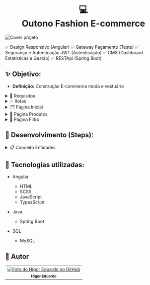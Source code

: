 <h1 align="center">
  💻<br>Outono Fashion E-commerce
</h1>
<img src="" alt="Cover projeto" />

✅ Design Responsivo (Angular)
✅ Gateway Pagamento (Teste)
✅ Segurança e Autenticação JWT (Autenticação)
✅ CMS (Dashboard Estatísticas e Gestão)
✅ RESTApi (Spring Boot)

## ✨ Objetivo:

- **Definição:** Construção E-commerce moda e vestuário

<details>
<summary>📒 Requisitos</summary>

- **Produto**
    - Descritivo: Nome, Descrição, Detalhes, Imagem, Estoque, Peso, Dimensões
    - Deve possuir: Gênero (masculino), Categoria (acessorios), Tipo (oculos), Tamanho (unico), Marca (coca-cola), Cor (azul), Preço (380,00)
    - Deve possui modal de preview
    - Filtrar no máximo 15 por página de busca

- **Cliente**
    - Autenticação para acessar a conta
    - Autenticação para comentário
    - Autenticação para favorito
    - Autenticação para pagamento
    - Cadastro restrito para um CPF/CNPJ e E-mail

- **Gestão Produto**
    - Tipo depende da Categoria
    - Marca depende do Tipo

- **Gênero**
    - Masculino, Feminino, Menino, Menina, Unissex

- **Categorias**
    - Calçados, Roupas, Acessórios

- **Tipos**
    - *Calçados:* Botas, Chinelos, Chuteiras, Crocs, Sapatênis, Tênis
    - *Roupas:* Bermudas, Calças, Camisas, Jaquetas, Moletons, Shorts
    - *Acessórios:* Bonés, Malas, Meias, Mochilas, Óculos, Relógios

- **Tamanho**
    - PP, P, M, G, GG, XG, 20 - 50 (múltiplo 2), Único

- **Marcas**
    - *Calçados:* Adidas, Asics, Fila, Kappa, Mizuno, Nike, Oakley, Olympikus, Puma
    - *Roupas:* Adidas, Aramis, Armadilho, Calvin Klein, Colcci, Everlast, Lacoste, Nike, Reserva
    - *Acessórios:* Adidas, Amora, Capricho, Caterpillar, Coca Cola, Colcci, Everlast

- **Cores**
    - Amarelo, Azul Claro, Azul Escuro, Bege, Bordô, Branco, Cinza, Dourado, Laranja, Lilás, Marinho, Marrom, Preto, Rosa, Roxo
	- Verde, Verde Escuro, Verde Claro, Vermelho, Vinho, Violeta

- **Faixa de preço**
    - Menos 60, Entre (60 - 100), Entre (100 - 160), Entre (160 - 240), Entre (240 - 380), Entre (380 - 770), Mais 770

</details>

<details>
<summary>✨ Rotas</summary>

- **Raíz**
    - Página Inicial: `outonofashion.com`

- **Página Produtos**
    - Página Produtos Masculino: `/masculino`
    - Página Produtos Feminino: `/feminino`
    - Página Produtos Menino: `/menino`
    - Página Produtos Menina: `/menina`

    - Página Produtos Promoções [Unissex]: `/promocoes`
    - Página Produtos Calçados [Unissex]: `/calcados`
    - Página Produtos Roupas [Unissex]: `/roupas`
    - Página Produtos Acessórios [Unissex]: `/acessorios`
    - Página Produtos Marcas [Unissex]: `/marcas`

- **Página Filtro**
    - Página Filtro Calçados: `/calcados/produtos?tipo-produto=chinelo?genero=masculino&tamanho=40&marca=coca-cola&cor=azul&preco=60-100`
    - Página Filtro Roupas: `/roupas/produtos?tipo-produto=biquini&genero=feminino&tamanho=m&marca=billabong&cor=verde&preco=100-160`
    - Página Filtro Acessórios: `/acessorios/produtos?tipo-produto=oculos&genero=menino&tamanho=50&marca=atitude&cor=prata&preco=240-380`
    - Página Filtro Marcas: `/marcas/produtos?marca=adidas?tipo-produto=agasalho&genero=menina&tamanho=p&cor=rosa&preco=380-770&sort=ofertas`

- **Página Autenticação**
    - Página Login/Cadastro: `/login`
    - Página Cadastro Confirmação: `/login/cadastrado`
    - Página Login Pagamento: `/login/finalizar-compra`

- **Página Dados Cliente**
    - Página Conta: `/conta`
    - Página Favorito: `/conta/favoritos`

- **Página Itens Compra**
    - Página Carrinho: `/carrinho`

- **Página Pagamento**
    - Página Finalizar Compra: `/finalizar-compra`
    - Página Confirmação: `/finalizar-compra/confirmacao`

- **Página Institucionais**
    - Página Sobre: `/sobre`
    - Página Política de Privacidade: `/politicas-privacidade`
    - Página Não Encontrada: `/pagina-nao-encontrada`
    - *Página Contato: `/contato`

- **Página Gerência**
    - Página CMS: `/cms`

- **Página Novidades**
    - Página Blog: `/blog`

</details>

<details>
<summary>🗂️ Página Inicial</summary>

- **Slideshow de Campanha [Hero]**
    - Imagem Background
    - Link Produtos
- **Seção de Ofertas [Campanha]**
    - Nome Campanha
    - Descrição Oferta
    - Imagem Background
    - Link Produtos
- **Produtos Gênero [Carrosel]**
    - Últimos Adicionados
    - Nome Produto
    - Preço
- **Banner [CTA]**
    - Nome Banner
    - Descrição Banner
    - Imagem Background
    - Link Produtos
- **Mais Vendidos [Carrosel]**
    - Mais Vendidos [Unissex]
    - Nome Produto
    - Preço
- **Top Marcas [Carrosel]**
    - Logo Marcas
- **Newsletter [Lead]**
    - Imagem Background
    - Oferta [Isca]
    - Regras Oferta
    - Form E-mail
    - Box Icons
        - Nome
        - Descrição

</details>

<details>
<summary>🎁 Página Produtos</summary>

- **Slideshow de Campanha [Hero]**
    - Imagem Background
    - Link Produtos
- **Produtos Miniatura [Categorização]**
    - Nome
    - Imagem
- **Container Ads [Campanha]**
    - Imagem
    - Link Produtos
- **Mais Baratos [Carrosel]**
    - Mais Vendidos [Unissex]
    - Nome Produto
    - Preço
- **Container Ads [Campanha]**
    - Imagem
    - Link Produtos
- **Novos [Carrosel]**
    - Mais Vendidos [Unissex]
    - Nome Produto
    - Preço
- **Banner [CTA]**
    - Nome Banner
    - Descrição Banner
    - Imagem Background
    - Link Produtos

</details>

<details>
<summary>🎯 Página Filtro</summary>

- **Banner [Hero]**
    - Imagem Background
    - Breadcrumb
- **Sidebar [Filtro]**
    - Gênero
    - Tipo de Produto
    - Tamanho
    - Marca
    - Cor
    - Preço
- **List [Card Produto]**
    - Ordenação
        Mais Populares
        Mais Vendidos
        Lançamentos
        Ofertas
        Maior Preço
        Menor Preço
        Melhor Avaliados
    - Card Container
- **Ofertas [Carrosel]**
- **Novidade [Carrosel]**

</details>

## 📌 Desenvolvimento (Steps):


<details>
<summary>📋 Conceito Entidades</summary>

- **Produto**
![Produto Conceitual](assets/images/produto-conceitual.png)

</details>

## 💼 Tecnologias utilizadas:

- Angular
  - HTML
  - SCSS
  - JavaScript
  - TypesScript

- Java
  - Spring Boot

- SQL
  - MySQL

<h2>🦄 Autor</h2>

<table>
  <tr>
    <td align="center">
      <a href="https://github.com/bhigoreduardo">
        <img src="https://avatars.githubusercontent.com/u/96431991?v=4" width="100px;" alt="Foto do Higor Eduardo no GitHub"/><br>
        <sub>
          <b>Higor Eduardo</b>
        </sub>
      </a>
    </td>
  </tr>
</table>